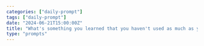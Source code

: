 ```yaml
---
categories: ["daily-prompt"]
tags: ["daily-prompt"]
date: "2024-06-21T15:00:00Z"
title: "What's something you learned that you haven't used as much as you thought you would?"
type: "prompts"
---
```

